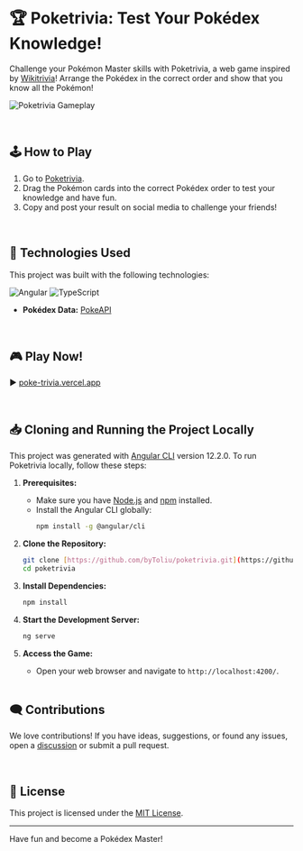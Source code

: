 # 🏆 Poketrivia: Test Your Pokédex Knowledge!

Challenge your Pokémon Master skills with Poketrivia, a web game inspired by [Wikitrivia](https://wikitrivia.tomjwatson.com/)! Arrange the Pokédex in the correct order and show that you know all the Pokémon! 

![Poketrivia Gameplay](https://mir-s3-cdn-cf.behance.net/project_modules/1400_opt_1/75a331165877161.640f352a3e962.png)

<br>

## ️🕹️ How to Play

1.  Go to [Poketrivia](poke-trivia.vercel.app).
2.  Drag the Pokémon cards into the correct Pokédex order to test your knowledge and have fun.
4.  Copy and post your result on social media to challenge your friends!

   <br>

## 🚀 Technologies Used

This project was built with the following technologies:

![Angular](https://img.shields.io/badge/Angular-DD0031?style=for-the-badge&logo=angular&logoColor=white)
![TypeScript](https://img.shields.io/badge/TypeScript-007ACC?style=for-the-badge&logo=typescript&logoColor=white)
* **Pokédex Data:** [PokeAPI](https://pokeapi.co/)

<br>

## 🎮 Play Now!

▶️ [poke-trivia.vercel.app](poke-trivia.vercel.app)

<br>

## 📥 Cloning and Running the Project Locally

This project was generated with [Angular CLI](https://angular.io/cli) version 12.2.0. To run Poketrivia locally, follow these steps:

1.  **Prerequisites:**
    * Make sure you have [Node.js](https://nodejs.org/) and [npm](https://www.npmjs.com/) installed.
    * Install the Angular CLI globally:
        ```bash
        npm install -g @angular/cli
        ```

2.  **Clone the Repository:**
    ```bash
    git clone [https://github.com/byToliu/poketrivia.git](https://github.com/byToliu/poketrivia.git)
    cd poketrivia
    ```

3.  **Install Dependencies:**
    ```bash
    npm install
    ```

4.  **Start the Development Server:**
    ```bash
    ng serve
    ```

5.  **Access the Game:**
    * Open your web browser and navigate to `http://localhost:4200/`.
  
    <br>

##  🗨️ Contributions

We love contributions! If you have ideas, suggestions, or found any issues, open a [discussion](https://github.com/byToliu/poketrivia/discussions) or submit a pull request.

<br>

##  📜 License

This project is licensed under the [MIT License](LICENSE).

---

 Have fun and become a Pokédex Master! 
